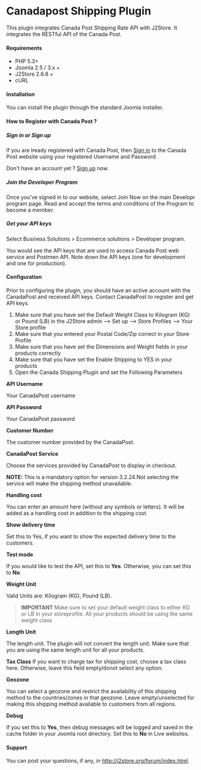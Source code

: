 # Canadapost Shipping Plugin

This plugin integrates Canada Post Shipping Rate API with J2Store. It integrates the RESTful API of the Canada Post.

#### Requirements
* PHP 5.3+
* Joomla 2.5 / 3.x +
* J2Store 2.6.8 +
* cURL

#### Installation
You can install the plugin through the standard Joomla installer.

#### How to Register with Canada Post ?

##### Sign in or Sign up

If you are lready registered with Canada Post, then [Sign in](https://sso.epost.ca/sso/lfe/ui/login?stepupId=smb_mode1,commercial_link,smb_link&templateId=cpcapps&language=en&manifestId=bizSecurity&sourceUrl=https://www.canadapost.ca%2Fcpo%2Fmc%2Fbusiness%2Fproductsservices%2Fdevelopers%2Fservices%2Fgettingstarted.jsf&targetUrl=https://www.canadapost.ca%2Fcpotools%2Fapps%2Fdrc%2Fhome%3FforceVouchFor%3Dtrue) to the Canada Post website using your registered Username and Password.

Don't have an account yet ? [Sign up](https://sso.epost.ca/sso/pfe/ui/registration?stepupId=smb_mode1,commercial_link,smb_link&templateId=cpcapps&language=en&manifestId=bizSecurity&sourceUrl=https://www.canadapost.ca%2Fcpo%2Fmc%2Fbusiness%2Fproductsservices%2Fdevelopers%2Fservices%2Fgettingstarted.jsf&targetUrl=https://www.canadapost.ca%2Fcpotools%2Fapps%2Fdrc%2Fhome%3FforceVouchFor%3Dtrue#profile) now.

##### Join the Developer Program

Once you’ve signed in to our website, select Join Now on the main Developr program page. Read and accept the terms and conditions of the Program to become a member.

##### Get your API keys

Select Business Solutions > Ecommerce solutions > Developer program.

You would see the API keys that are used to access Canada Post web service and Postmen API. Note down the API keys (one for development and one for production).

#### Configuration
Prior to configuring the plugin, you should have an active account with the CanadaPost and received API keys. Contact CanadaPost to register and get API keys.
1. Make sure that you have set the Default Weight Class to Kilogram (KG) or Pound (LB) in the J2Store admin –> Set up –> Store Profiles –> Your Store profile
2. Make sure that you entered your Postal Code/Zip correct in your Store Profile
3. Make sure that you have set the Dimensions and Weight fields in your products correctly
4. Make sure that you have set the Enable Shipping to YES in your products
5. Open the Canada Shipping Plugin and set the Following Parameters

**API Username**

Your CanadaPost username

**API Password**

Your CanadaPost password

**Customer Number**

The customer number provided by the CanadaPost.

**CanadaPost Service**

Choose the services provided by CanadaPost to display in checkout.

**NOTE:** This is a mandatory option for version 3.2.24.Not selecting the service will make the shipping method unavailable.

**Handling cost**

You can enter an amount here (without any symbols or letters). It will be added as a handling cost in addition to the shipping cost.

**Show delivery time**

Set this to Yes, if you want to show the expected delivery time to the customers.

**Test mode**

If you would like to test the API, set this to **Yes**. Otherwise, you can set this to **No**.

**Weight Unit**

Valid Units are: Kilogram (KG), Pound (LB).

>**IMPORTANT**
Make sure to set your default weight class to either KG or LB in your storeprofile. All your products should be using the same weight class

**Length Unit**

The length unit. The plugin will not convert the length unit. Make sure that you are using the same length unit for all your products.

**Tax Class**
If you want to charge tax for shipping cost, choose a tax class here. Otherwise, leave this field empty/donot select any option.

**Geozone**

You can select a geozone and restrict the availability of this shipping method to the countries/zones in that geozone. Leave empty/unselected for making this shipping method available to customers from all regions.

**Debug**

If you set this to **Yes**, then debug messages will be logged and saved in the cache folder in your Joomla root directory.
Set this to **No** in Live websites.

#### Support
You can post your questions, if any, in http://j2store.org/forum/index.html.
